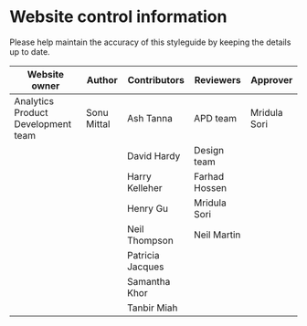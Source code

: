 # Website control information

Please help maintain the accuracy of this styleguide by keeping the details up to date.

| Website owner                      | Author      | Contributors     | Reviewers     | Approver     |
| ---------------------------------- | ----------- | ---------------- | ------------- | ------------ |
| Analytics Product Development team | Sonu Mittal | Ash Tanna        | APD team      | Mridula Sori |
|                                    |             | David Hardy      | Design team   |              |
|                                    |             | Harry Kelleher   | Farhad Hossen |              |
|                                    |             | Henry Gu         | Mridula Sori  |              |
|                                    |             | Neil Thompson    | Neil Martin   |              |
|                                    |             | Patricia Jacques |               |              |
|                                    |             | Samantha Khor    |               |              |
|                                    |             | Tanbir Miah      |               |              |
